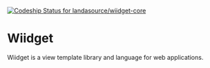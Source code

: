 [ ![Codeship Status for landasource/wiidget-core](https://www.codeship.io/projects/032b2e40-0bfa-0132-22a0-72230f3fc4ea/status)](https://www.codeship.io/projects/32088)

Wiidget
=======

Wiidget is a view template library and language for web applications.
